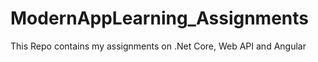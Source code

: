 # ModernAppLearning_Assignments
This Repo contains my assignments on .Net Core, Web API and Angular
